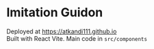 # Imitation Guidon

Deployed at https://atkandi111.github.io \
Built with React Vite. Main code in `src/components`
